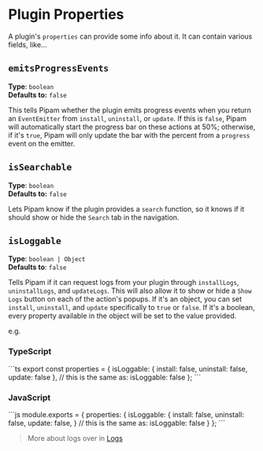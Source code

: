 # Plugin Properties

A plugin's `properties` can provide some info about it. It can contain various fields, like...

## `emitsProgressEvents`

**Type**: `boolean`<br>
**Defaults to:** `false`

This tells Pipam whether the plugin emits progress events when you return an `EventEmitter` from `install`, `uninstall`, or `update`. If this is `false`, Pipam will automatically start the progress bar on these actions at 50%; otherwise, if it's `true`, Pipam will only update the bar with the percent from a `progress` event on the emitter.

## `isSearchable`

**Type**: `boolean`<br>
**Defaults to:** `false`

Lets Pipam know if the plugin provides a `search` function, so it knows if it should show or hide the `Search` tab in the navigation.

## `isLoggable`

**Type**: `boolean | Object`<br>
**Defaults to**: `false`

Tells Pipam if it can request logs from your plugin through `installLogs`, `uninstallLogs`, and `updateLogs`. This will also allow it to show or hide a `Show Logs` button on each of the action's popups. If it's an object, you can set `install`, `uninstall`, and `update` specifically to `true` or `false`. If it's a boolean, every property available in the object will be set to the value provided.

e.g.
<h3 data-lang="ts">TypeScript</h3>
```ts
export const properties = {
  isLoggable: {
    install: false,
    uninstall: false,
    update: false
  },
  // this is the same as:
  isLoggable: false
};
```

<h3 data-lang="js">JavaScript</h3>
```js
module.exports = {
  properties: {
    isLoggable: {
      install: false,
      uninstall: false,
      update: false,
    }
    // this is the same as:
    isLoggable: false
  }
};
```

> More about logs over in [Logs](./logs.md)
